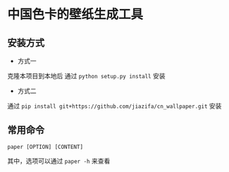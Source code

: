 # 中国色卡的壁纸生成工具

## 安装方式

* 方式一

克隆本项目到本地后 通过 `python setup.py install` 安装

* 方式二

通过 `pip install git+https://github.com/jiazifa/cn_wallpaper.git` 安装

## 常用命令

`paper [OPTION] [CONTENT]`

其中，选项可以通过 `paper -h` 来查看
